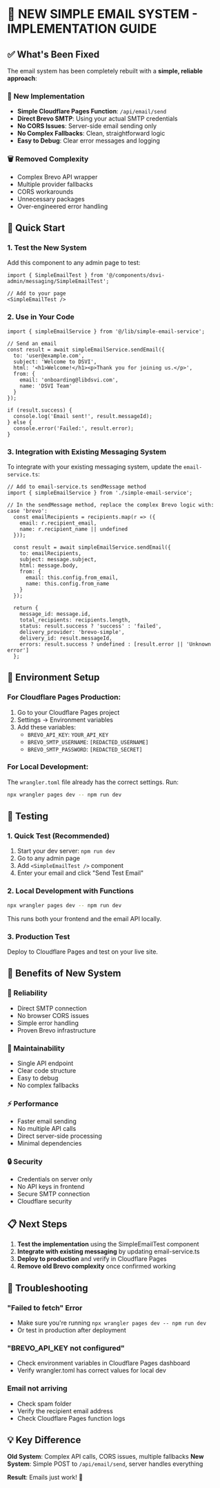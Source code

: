 # 🎉 NEW SIMPLE EMAIL SYSTEM - IMPLEMENTATION GUIDE

## ✅ What's Been Fixed

The email system has been completely rebuilt with a **simple, reliable approach**:

### 🔧 **New Implementation**
- **Simple Cloudflare Pages Function**: `/api/email/send`
- **Direct Brevo SMTP**: Using your actual SMTP credentials
- **No CORS Issues**: Server-side email sending only
- **No Complex Fallbacks**: Clean, straightforward logic
- **Easy to Debug**: Clear error messages and logging

### 🗑️ **Removed Complexity**
- Complex Brevo API wrapper
- Multiple provider fallbacks
- CORS workarounds
- Unnecessary packages
- Over-engineered error handling

## 🚀 Quick Start

### 1. **Test the New System**

Add this component to any admin page to test:

```tsx
import { SimpleEmailTest } from '@/components/dsvi-admin/messaging/SimpleEmailTest';

// Add to your page
<SimpleEmailTest />
```

### 2. **Use in Your Code**

```tsx
import { simpleEmailService } from '@/lib/simple-email-service';

// Send an email
const result = await simpleEmailService.sendEmail({
  to: 'user@example.com',
  subject: 'Welcome to DSVI',
  html: '<h1>Welcome!</h1><p>Thank you for joining us.</p>',
  from: {
    email: 'onboarding@libdsvi.com',
    name: 'DSVI Team'
  }
});

if (result.success) {
  console.log('Email sent!', result.messageId);
} else {
  console.error('Failed:', result.error);
}
```

### 3. **Integration with Existing Messaging System**

To integrate with your existing messaging system, update the `email-service.ts`:

```tsx
// Add to email-service.ts sendMessage method
import { simpleEmailService } from './simple-email-service';

// In the sendMessage method, replace the complex Brevo logic with:
case 'brevo':
  const emailRecipients = recipients.map(r => ({
    email: r.recipient_email,
    name: r.recipient_name || undefined
  }));
  
  const result = await simpleEmailService.sendEmail({
    to: emailRecipients,
    subject: message.subject,
    html: message.body,
    from: {
      email: this.config.from_email,
      name: this.config.from_name
    }
  });
  
  return {
    message_id: message.id,
    total_recipients: recipients.length,
    status: result.success ? 'success' : 'failed',
    delivery_provider: 'brevo-simple',
    delivery_id: result.messageId,
    errors: result.success ? undefined : [result.error || 'Unknown error']
  };
```

## 🔐 Environment Setup

### **For Cloudflare Pages Production:**
1. Go to your Cloudflare Pages project
2. Settings → Environment variables
3. Add these variables:
   - `BREVO_API_KEY`: `YOUR_API_KEY`
   - `BREVO_SMTP_USERNAME`: `[REDACTED_USERNAME]`
   - `BREVO_SMTP_PASSWORD`: `[REDACTED_SECRET]`

### **For Local Development:**
The `wrangler.toml` file already has the correct settings. Run:
```bash
npx wrangler pages dev -- npm run dev
```

## 🧪 Testing

### **1. Quick Test (Recommended)**
1. Start your dev server: `npm run dev`
2. Go to any admin page
3. Add `<SimpleEmailTest />` component
4. Enter your email and click "Send Test Email"

### **2. Local Development with Functions**
```bash
npx wrangler pages dev -- npm run dev
```
This runs both your frontend and the email API locally.

### **3. Production Test**
Deploy to Cloudflare Pages and test on your live site.

## 🎯 Benefits of New System

### **🚀 Reliability**
- Direct SMTP connection
- No browser CORS issues  
- Simple error handling
- Proven Brevo infrastructure

### **🔧 Maintainability**
- Single API endpoint
- Clear code structure
- Easy to debug
- No complex fallbacks

### **⚡ Performance**
- Faster email sending
- No multiple API calls
- Direct server-side processing
- Minimal dependencies

### **🔒 Security**
- Credentials on server only
- No API keys in frontend
- Secure SMTP connection
- Cloudflare security

## 📋 Next Steps

1. **Test the implementation** using the SimpleEmailTest component
2. **Integrate with existing messaging** by updating email-service.ts
3. **Deploy to production** and verify in Cloudflare Pages
4. **Remove old Brevo complexity** once confirmed working

## 🐛 Troubleshooting

### **"Failed to fetch" Error**
- Make sure you're running `npx wrangler pages dev -- npm run dev`
- Or test in production after deployment

### **"BREVO_API_KEY not configured"**
- Check environment variables in Cloudflare Pages dashboard
- Verify wrangler.toml has correct values for local dev

### **Email not arriving**
- Check spam folder
- Verify the recipient email address
- Check Cloudflare Pages function logs

## 💡 Key Difference

**Old System**: Complex API calls, CORS issues, multiple fallbacks
**New System**: Simple POST to `/api/email/send`, server handles everything

**Result**: Emails just work! 🎉

